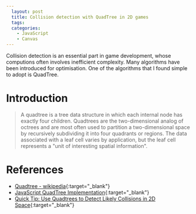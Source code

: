 ```yaml
---
  layout: post
  title: Collision detection with QuadTree in 2D games
  tags:
  categories:
    - JavaScript
    - Canvas
---
```


Collision detection is an essential part in game development, whose computions
often involves inefficient complexity. Many algorithms have been introduced for
optimisation. One of the algorithms that I found simple to adopt is QuadTree.

# **Introduction**

> A quadtree is a tree data structure in which each internal node has exactly four children. Quadtrees are the two-dimensional analog of octrees and are most often used to partition a two-dimensional space by recursively subdividing it into four quadrants or regions. The data associated with a leaf cell varies by application, but the leaf cell represents a "unit of interesting spatial information".




# **References**

- [Quadtree - wikipedia](https://en.wikipedia.org/wiki/Quadtree){:target="_blank"}
- [JavaScript QuadTree Implementation](http://www.mikechambers.com/blog/2011/03/21/javascript-quadtree-implementation/){:target="_blank"}
- [Quick Tip: Use Quadtrees to Detect Likely Collisions in 2D Space](https://gamedevelopment.tutsplus.com/tutorials/quick-tip-use-quadtrees-to-detect-likely-collisions-in-2d-space--gamedev-374){:target="_blank"}
